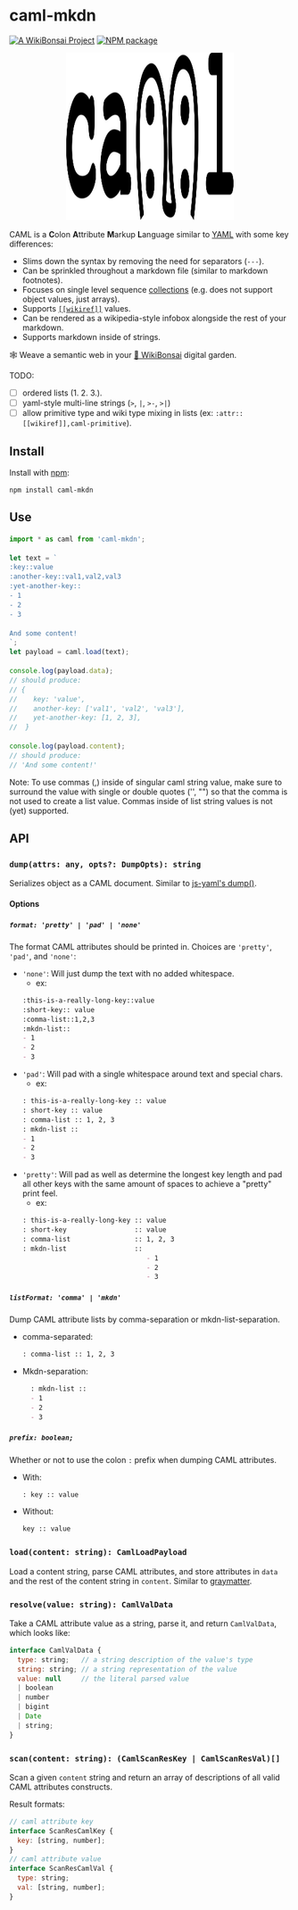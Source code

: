 # caml-mkdn

[![A WikiBonsai Project](https://img.shields.io/badge/%F0%9F%8E%8B-A%20WikiBonsai%20Project-brightgreen)](https://github.com/wikibonsai/wikibonsai)
[![NPM package](https://img.shields.io/npm/v/caml-mkdn)](https://npmjs.org/package/caml-mkdn)

<p align="center">
  <img src="./caml.svg" width="300" height="300"/>
</p>

CAML is a **C**olon **A**ttribute **M**arkup **L**anguage similar to [YAML](https://yaml.org/) with some key differences:

- Slims down the syntax by removing the need for separators (`---`).
- Can be sprinkled throughout a markdown file (similar to markdown footnotes).
- Focuses on single level sequence [collections](https://yaml.org/spec/1.2.2/#block-collection-styles) (e.g. does not support object values, just arrays).
- Supports [`[[wikiref]]`](https://github.com/wikibonsai/wikirefs) values.
- Can be rendered as a wikipedia-style infobox alongside the rest of your markdown.
- Supports markdown inside of strings.

🕸 Weave a semantic web in your [🎋 WikiBonsai](https://github.com/wikibonsai/wikibonsai) digital garden.

TODO:

- [ ] ordered lists (1. 2. 3.).
- [ ] yaml-style multi-line strings (`>`, `|`, `>-`, `>|`)
- [ ] allow primitive type and wiki type mixing in lists (ex: `:attr::[[wikiref]],caml-primitive`).

## Install

Install with [npm](https://docs.npmjs.com/cli/v9/commands/npm-install):

```
npm install caml-mkdn
```

## Use

```js
import * as caml from 'caml-mkdn';

let text = `
:key::value
:another-key::val1,val2,val3
:yet-another-key::
- 1
- 2
- 3

And some content!
`;
let payload = caml.load(text);

console.log(payload.data);
// should produce:
// {
//    key: 'value',
//    another-key: ['val1', 'val2', 'val3'],
//    yet-another-key: [1, 2, 3],
//  }

console.log(payload.content);
// should produce:
// 'And some content!'
```

Note: To use commas (,) inside of singular caml string value, make sure to surround the value with single or double quotes ('', "") so that the comma is not used to create a list value. Commas inside of list string values is not (yet) supported.

## API

### `dump(attrs: any, opts?: DumpOpts): string`

Serializes object as a CAML document. Similar to [js-yaml's dump()](https://github.com/nodeca/js-yaml#dump-object---options-).

#### Options

##### `format: 'pretty' | 'pad' | 'none'`

The format CAML attributes should be printed in. Choices are `'pretty'`, `'pad'`, and `'none'`:
- `'none'`: Will just dump the text with no added whitespace.
  - ex: 
  ```markdown
  :this-is-a-really-long-key::value
  :short-key:: value
  :comma-list::1,2,3
  :mkdn-list::
  - 1
  - 2
  - 3
  ```
- `'pad'`: Will pad with a single whitespace around text and special chars.
  - ex: 
  ```markdown
  : this-is-a-really-long-key :: value
  : short-key :: value
  : comma-list :: 1, 2, 3
  : mkdn-list ::
  - 1
  - 2
  - 3
  ```
- `'pretty'`: Will pad as well as determine the longest key length and pad all other keys with the same amount of spaces to achieve a "pretty" print feel.
  - ex: 
  ```markdown
  : this-is-a-really-long-key :: value
  : short-key                 :: value
  : comma-list                :: 1, 2, 3
  : mkdn-list                 ::
                                 - 1
                                 - 2
                                 - 3
  ```

##### `listFormat: 'comma' | 'mkdn'`

Dump CAML attribute lists by comma-separation or mkdn-list-separation.
- comma-separated:
  ```markdown
  : comma-list :: 1, 2, 3
  ```
- Mkdn-separation:
  ```markdown
    : mkdn-list ::
    - 1
    - 2
    - 3
    ```
##### `prefix: boolean;`

Whether or not to use the colon `:` prefix when dumping CAML attributes.
- With:
  ```markdown
  : key :: value
  ```
- Without:
  ```markdown
  key :: value
  ```

### `load(content: string): CamlLoadPayload`

Load a content string, parse CAML attributes, and store attributes in `data` and the rest of the content string in `content`. Similar to [graymatter](https://github.com/jonschlinkert/gray-matter#what-does-this-do).

### `resolve(value: string): CamlValData`

Take a CAML attribute value as a string, parse it, and return `CamlValData`, which looks like:

```js
interface CamlValData {
  type: string;   // a string description of the value's type
  string: string; // a string representation of the value
  value: null     // the literal parsed value
  | boolean
  | number
  | bigint
  | Date
  | string;
}
```

### `scan(content: string): (CamlScanResKey | CamlScanResVal)[]`

Scan a given `content` string and return an array of descriptions of all valid CAML attributes constructs.

Result formats:

```js
// caml attribute key
interface ScanResCamlKey {
  key: [string, number];
}
// caml attribute value
interface ScanResCamlVal {
  type: string;
  val: [string, number];
}
``` 
